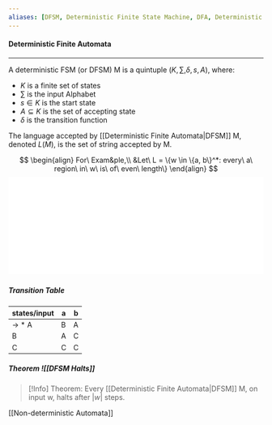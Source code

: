```yaml
---
aliases: [DFSM, Deterministic Finite State Machine, DFA, Deterministic Automata]
---
```



#### Deterministic Finite Automata
---
A deterministic FSM (or DFSM) M is a quintuple $(K, \sum, \delta, s, A)$, where:

- $K$ is a finite set of states
- $\sum$ is the input Alphabet
- $s \in K$ is the start state
- $A \subseteq K$ is the set of accepting state
- $\delta$ is the transition function

The language accepted by [[Deterministic Finite Automata|DFSM]] M, denoted $L(M)$, is the set of string accepted by M.

$$
\begin{align}
For\ Exam&ple,\\
&Let\ L = \{w \in \{a, b\}^*: every\ a\ region\ in\ w\ is\ of\ even\ length\}
\end{align}
$$
![Image](evenaregion.svg)
##### Transition Table
states/input | a | b
---| --- | ---
-> * A | B | A
B | A | C
C | C | C





##### Theorem ![[DFSM Halts]]
>[!Info]
>Theorem: Every [[Deterministic Finite Automata|DFSM]] M, on input w, halts after $|w|$ steps.


[[Non-deterministic Automata]]




